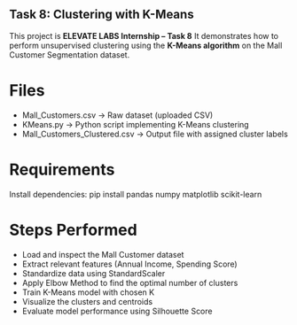 ## Task 8: Clustering with K-Means

This project is **ELEVATE LABS Internship – Task 8**
It demonstrates how to perform unsupervised clustering using the **K-Means algorithm** on the Mall Customer Segmentation dataset.

# Files

- Mall_Customers.csv → Raw dataset (uploaded CSV)
- KMeans.py → Python script implementing K-Means clustering
- Mall_Customers_Clustered.csv → Output file with assigned cluster labels

# Requirements

Install dependencies:
pip install pandas numpy matplotlib scikit-learn

# Steps Performed

- Load and inspect the Mall Customer dataset
- Extract relevant features (Annual Income, Spending Score)
- Standardize data using StandardScaler
- Apply Elbow Method to find the optimal number of clusters
- Train K-Means model with chosen K
- Visualize the clusters and centroids
- Evaluate model performance using Silhouette Score